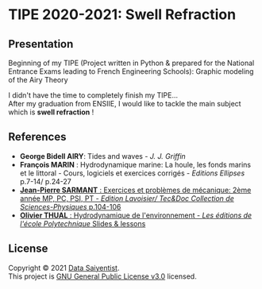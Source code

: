 # TIPE 2020-2021: Swell Refraction

## Presentation

Beginning of my TIPE (Project written in Python & prepared for the National Entrance Exams leading to French Engineering Schools): Graphic modeling of the Airy Theory

I didn't have the time to completely finish my TIPE...
</br>
After my graduation from ENSIIE, I would like to tackle the main subject which is **swell refraction** !

## References

- **George Bidell AIRY**: Tides and waves - *J. J. Griffin*
- **François MARIN** : Hydrodynamique marine: La houle, les fonds marins et le littoral - Cours,
logiciels et exercices corrigés - *Editions Ellipses* p.7-14/ p.24-27
- [**Jean-Pierre SARMANT** : Exercices et problèmes de mécanique: 2ème année MP, PC, PSI, PT -
*Edition Lavoisier/ Tec&Doc Collection de Sciences-Physiques* p.104-106](https://github.com/DataSaiyentist/Swell_refraction_TIPE2020/tree/main/docs/references/sarmant)
- [**Olivier THUAL** : Hydrodynamique de l'environnement - *Les éditions de l'école Polytechnique* Slides & lessons](https://github.com/DataSaiyentist/Swell_refraction_TIPE2020/tree/main/docs/references/thual)

## License

Copyright © 2021 [Data Saiyentist](https://github.com/DataSaiyentist). <br />
This project is [GNU General Public License v3.0](https://github.com/DataSaiyentist/Swell_refraction_TIPE2020/blob/main/LICENSE) licensed.
